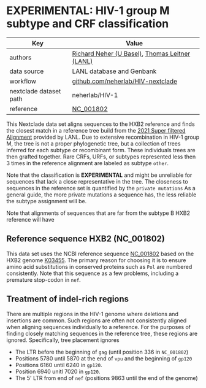 # EXPERIMENTAL: HIV-1 group M subtype and CRF classification

| Key                    | Value                                                                                                               |
| ---------------------- | --------------------------------------------------------------------------------------------------------------------|
| authors                | [Richard Neher (U Basel)](https://neherlab.org), [Thomas Leitner (LANL)](https://public.lanl.gov/tkl/)              |
| data source            | LANL database and Genbank                                                                                           |
| workflow               | [github.com/neherlab/HIV-nextclade](https://github.com/neherlab/HIV-nextclade)                                      |
| nextclade dataset path | neherlab/HIV-1                                                                                                      |
| reference              | [NC_001802](https://www.ncbi.nlm.nih.gov/nuccore/NC_001802)                                                         |

This Nextclade data set aligns sequences to the HXB2 reference and finds the closest match in a reference tree build from the [2021 Super filtered Alignment](https://www.hiv.lanl.gov/content/sequence/NEWALIGN/help.html#filter) provided by LANL.
Due to extensive recombination in HIV-1 group M, the tree is not a proper phylogenetic tree, but a collection of trees inferred for each subtype or recombinant form. These individuals trees are then grafted together. Rare CRFs, URFs, or subtypes represented less then 3 times in the reference alignment are labeled as subtype `other`.

Note that the classification is **EXPERIMENTAL** and might be unreliable for sequences that lack a close representative in the tree. 
The closeness to sequences in the reference set is quantified by the `private mutations` 
As a general guide, the more private mutations a sequence has, the less reliable the subtype assignment will be. 

Note that alignments of sequences that are far from the subtype B HXB2 reference will have 

## Reference sequence HXB2 (NC_001802)

This data set uses the NCBI reference sequence [NC_001802](https://www.ncbi.nlm.nih.gov/nuccore/NC_001802) based on the HXB2 genome [K03455](https://www.ncbi.nlm.nih.gov/nuccore/K03455.1). The primary reason for choosing it is to ensure amino acid substitutions in conserved proteins such as `Pol` are numbered consistently.
Note that this sequence as a few problems, including a premature stop-codon in `nef`.

## Treatment of indel-rich regions

There are multiple regions in the HIV-1 genome where deletions and insertions are common. Such regions are often not consistently aligned when aligning sequences individually to a reference. For the purposes of finding closely matching sequences in the reference tree, these regions are ignored. Specifically, tree placement ignores

 - The LTR before the beginning of `gag` (until position 336 in `NC_001802`)
 - Positions 5780 until 5870 at the end of `vpu` and the beginning of `gp120`
 - Positions 6160 until 6240 in `gp120`. 
 - Position 6940 unitl 7020 in `gp120`.
 - The 5' LTR from end of `nef` (positions 9863 until the end of the genome)


